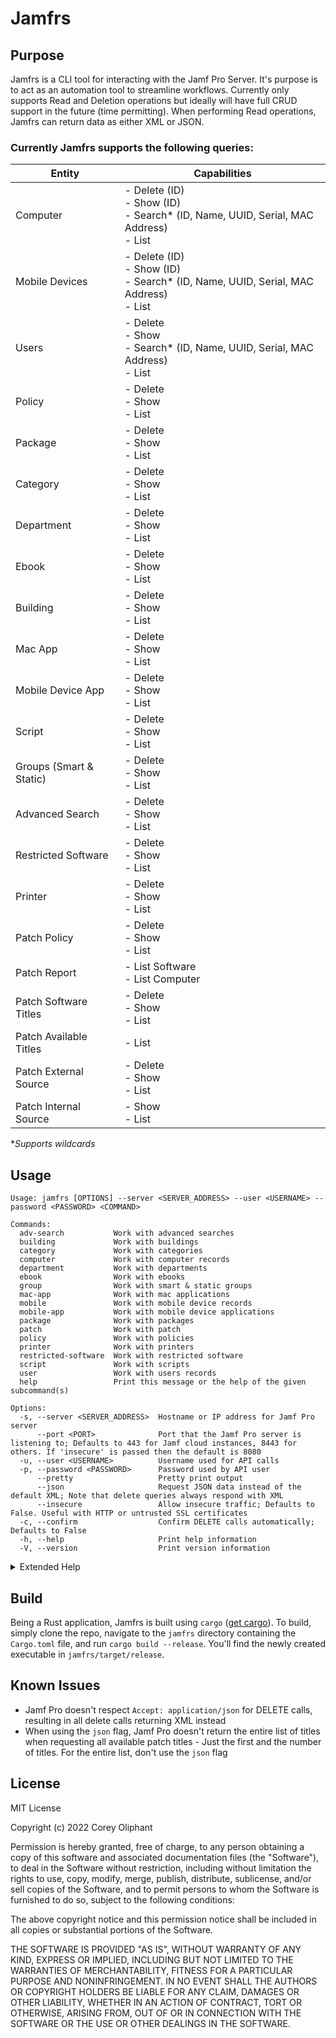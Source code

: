 # Jamfrs

## Purpose
Jamfrs is a CLI tool for interacting with the Jamf Pro Server. It's purpose is to act as an automation tool to streamline
workflows. Currently only supports Read and Deletion operations but ideally will have full CRUD support in the future (time
permitting). When performing Read operations, Jamfrs can return data as either XML or JSON.

### Currently Jamfrs supports the following queries:
| Entity                  | Capabilities                                                                                 |
|-------------------------|----------------------------------------------------------------------------------------------|
| Computer                | - Delete (ID)<br/>- Show (ID)<br/>- Search* (ID, Name, UUID, Serial, MAC Address)<br/>- List |
| Mobile Devices          | - Delete (ID)<br/>- Show (ID)<br/>- Search* (ID, Name, UUID, Serial, MAC Address)<br/>- List |
| Users                   | - Delete<br/>- Show<br/>- Search* (ID, Name, UUID, Serial, MAC Address)<br/>- List           |
| Policy                  | - Delete<br/>- Show<br/>- List                                                               |
| Package                 | - Delete<br/>- Show<br/>- List                                                               |
| Category                | - Delete<br/>- Show<br/>- List                                                               |
| Department              | - Delete<br/>- Show<br/>- List                                                               |
| Ebook                   | - Delete<br/>- Show<br/>- List                                                               |
| Building                | - Delete<br/>- Show<br/>- List                                                               |
| Mac App                 | - Delete<br/>- Show<br/>- List                                                               |
| Mobile Device App       | - Delete<br/>- Show<br/>- List                                                               |
| Script                  | - Delete<br/>- Show<br/>- List                                                               |
| Groups (Smart & Static) | - Delete<br/>- Show<br/>- List                                                               |
| Advanced Search         | - Delete<br/>- Show<br/>- List                                                               |
| Restricted Software     | - Delete<br/>- Show<br/>- List                                                               |
| Printer                 | - Delete<br/>- Show<br/>- List                                                               |
| Patch Policy            | - Delete<br/>- Show<br/>- List                                                               |
| Patch Report            | - List Software<br/>- List Computer                                                          |
| Patch Software Titles   | - Delete<br/>- Show<br/>- List                                                               |
| Patch Available Titles  | - List                                                                                       |
| Patch External Source   | - Delete<br/>- Show<br/>- List                                                               |
| Patch Internal Source   | - Show<br/>- List                                                                            |

**Supports wildcards*
 
## Usage
```
Usage: jamfrs [OPTIONS] --server <SERVER_ADDRESS> --user <USERNAME> --password <PASSWORD> <COMMAND>

Commands:
  adv-search           Work with advanced searches
  building             Work with buildings
  category             Work with categories
  computer             Work with computer records
  department           Work with departments
  ebook                Work with ebooks
  group                Work with smart & static groups
  mac-app              Work with mac applications
  mobile               Work with mobile device records
  mobile-app           Work with mobile device applications
  package              Work with packages
  patch                Work with patch
  policy               Work with policies
  printer              Work with printers
  restricted-software  Work with restricted software
  script               Work with scripts
  user                 Work with users records
  help                 Print this message or the help of the given subcommand(s)

Options:
  -s, --server <SERVER_ADDRESS>  Hostname or IP address for Jamf Pro server
      --port <PORT>              Port that the Jamf Pro server is listening to; Defaults to 443 for Jamf cloud instances, 8443 for others. If 'insecure' is passed then the default is 8080
  -u, --user <USERNAME>          Username used for API calls
  -p, --password <PASSWORD>      Password used by API user
      --pretty                   Pretty print output
      --json                     Request JSON data instead of the default XML; Note that delete queries always respond with XML
      --insecure                 Allow insecure traffic; Defaults to False. Useful with HTTP or untrusted SSL certificates
  -c, --confirm                  Confirm DELETE calls automatically; Defaults to False
  -h, --help                     Print help information
  -V, --version                  Print version information
  ```

<details><summary>Extended Help</summary>

##### Command: computer
```
Work with computer records

Usage: jamfrs --server <SERVER_ADDRESS> --user <USERNAME> --password <PASSWORD> computer <COMMAND>

Commands:
  delete  Delete an existing computer record
  show    Show an existing computer record
  search  Search for existing computer records by name, MAC address, username, etc; Accepts * wildcard Note: Wildcard searches must be wrapped in quotes or escaped to prevent shell expansion
  list    List all computers
  ```
##### Command: mobile
```
Work with mobile device records

Usage: jamfrs --server <SERVER_ADDRESS> --user <USERNAME> --password <PASSWORD> mobile <COMMAND>

Commands:
  delete  Delete an existing mobile device record
  show    Show an existing mobile device record
  search  Search for existing mobile device records by name, MAC address, username, etc. Accepts * wildcard
  list    List all mobile device records
```

##### Command: user
```
Work with users records

Usage: jamfrs --server <SERVER_ADDRESS> --user <USERNAME> --password <PASSWORD> user <COMMAND>

Commands:
  delete  Delete an existing user record
  show    Show an existing user record
  list    List all user records
```

##### Command: policy
```
Work with policies

Usage: jamfrs --server <SERVER_ADDRESS> --user <USERNAME> --password <PASSWORD> policy <COMMAND>

Commands:
  delete  Delete an existing policy record
  show    Show an existing policy record
  list    List all policy records
```

##### Command: package
```
Work with policies

Usage: jamfrs --server <SERVER_ADDRESS> --user <USERNAME> --password <PASSWORD> policy <COMMAND>

Commands:
  delete  Delete an existing policy record
  show    Show an existing policy record
  list    List all policy records
```

##### Command: category
```
Work with categories

Usage: jamfrs --server <SERVER_ADDRESS> --user <USERNAME> --password <PASSWORD> category <COMMAND>

Commands:
  delete  Delete an existing category record
  show    Show an existing category record
  list    List all category records
```

##### Command: department
```
Work with departments

Usage: jamfrs --server <SERVER_ADDRESS> --user <USERNAME> --password <PASSWORD> department <COMMAND>

Commands:
  delete  Delete an existing department record
  show    Show an existing department record
  list    List all department records
```

##### Command: ebook
```
Work with ebooks

Usage: jamfrs --server <SERVER_ADDRESS> --user <USERNAME> --password <PASSWORD> ebook <COMMAND>

Commands:
  delete  Delete an existing ebook record
  show    Show an existing ebook record
  list    List all ebook records
```

##### Command: building
```
Work with buildings

Usage: jamfrs --server <SERVER_ADDRESS> --user <USERNAME> --password <PASSWORD> building <COMMAND>

Commands:
  delete  Delete an existing buildings record
  show    Show an existing buildings record
  list    List all buildings records
```

##### Command: mac-app
```
Work with mac applications

Usage: jamfrs --server <SERVER_ADDRESS> --user <USERNAME> --password <PASSWORD> mac-app <COMMAND>

Commands:
  delete  Delete an existing mac application record
  show    Show an existing mac application record
  list    List all mac application records
```

##### Command: mobile-app
```
Work with mobile device applications

Usage: jamfrs --server <SERVER_ADDRESS> --user <USERNAME> --password <PASSWORD> mobile-app <COMMAND>

Commands:
  delete  Delete an existing mobile device application record
  show    Show an existing mobile device application record
  list    List all mobile device application records
```

##### Command: script
```
Work with scripts

Usage: jamfrs --server <SERVER_ADDRESS> --user <USERNAME> --password <PASSWORD> script <COMMAND>

Commands:
  delete  Delete an existing script
  show    Show an existing script
  list    List all script
```

##### Command: group
```
Work with smart & static groups

Usage: jamfrs --server <SERVER_ADDRESS> --user <USERNAME> --password <PASSWORD> group <COMMAND>

Commands:
  computer  Work with computer groups
  mobile    Work with mobile device groups
  user      Work with user groups
```

##### Group Subcommand: computer
```
Work with computer groups

Usage: jamfrs group computer <COMMAND>

Commands:
  delete  Delete an existing computer group
  show    Show an existing computer group
  list    List all computer groups
```

##### Group Subcommand: mobile
```
Work with mobile device groups

Usage: jamfrs group mobile <COMMAND>

Commands:
  delete  Delete an existing mobile device group
  show    Show an existing mobile device group
  list    List all mobile device groups
```

##### Group Subcommand: user
```
Work with user groups

Usage: jamfrs group user <COMMAND>

Commands:
  delete  Delete an existing user group
  show    Show an existing user group
  list    List all user groups
```

##### Command: adv-search
```
Work with advanced searches

Usage: jamfrs --server <SERVER_ADDRESS> --user <USERNAME> --password <PASSWORD> adv-search <COMMAND>

Commands:
  computer  Work with computer advanced searches
  mobile    Work with mobile device advanced searches
  user      Work with user advanced searches
```

##### Advanced Search Subcommand: computer
```
Work with computer advanced searches

Usage: jamfrs adv-search computer <COMMAND>

Commands:
  delete  Delete an existing computer advanced search
  show    Show an existing computer advanced search
  list    List all computer advanced searches
```

##### Advanced Search Subcommand: mobile
```
Work with mobile device advanced searches

Usage: jamfrs adv-search mobile <COMMAND>

Commands:
  delete  Delete an existing mobile device advanced search
  show    Show an existing mobile device advanced search
  list    List all mobile device advanced searches
```

##### Advanced Search Subcommand: user
```
Work with user advanced searches

Usage: jamfrs adv-search user <COMMAND>

Commands:
  delete  Delete an existing user advanced search
  show    Show an existing user advanced search
  list    List all user advanced searches
```

##### Command: restricted-software
```
Work with restricted software

Usage: jamfrs restricted-software <COMMAND>

Commands:
  delete  Delete an existing restricted software
  show    Show an existing restricted software
  list    List all restricted software
```

##### Command: printer
```
Work with printers

Usage: jamfrs printer <COMMAND>

Commands:
  delete  Delete an existing printer
  show    Show an existing printer
  list    List all printers
```

##### Command: patch
```
Work with patch

Usage: jamfrs patch <COMMAND>

Commands:
  policy            Work with patch policies
  report            Work with patch reports
  software-titles   Work with patch software titles
  available-titles  Work with patch available titles
  external-sources  Work with patch external sources
  internal-sources  Work with patch internal sources
```

##### Patch Subcommand: policy
```
Work with patch policies

Usage: jamfrs patch policy <COMMAND>

Commands:
  delete  Delete an existing patch policy
  show    Show an existing patch policy
  list    List all patch policies
```

##### Patch Subcommand: report
```
Work with patch reports

Usage: jamfrs patch report <COMMAND>

Commands:
  list-software  Display patch reports by software title id
  list-computer  Display computers for specific version
```

##### Patch Subcommand: software-titles
```
Work with patch software titles

Usage: jamfrs patch software-titles <COMMAND>

Commands:
  delete  Delete an existing patch software title
  show    Show an existing patch software title
  list    List all patch software titles
```

##### Patch Subcommand: available-titles
```
Work with patch available titles

Usage: jamfrs patch available-titles <COMMAND>

Commands:
  list  List all available titles from a given source (internal/external). NOTE: Due to a Jamf Pro bug, JSON requests will only get the first title -- Recommend requesting XML
```

##### Patch Subcommand: external-sources
```
Work with patch external sources

Usage: jamfrs patch external-sources <COMMAND>

Commands:
  delete  Delete an existing external patch source
  show    Show an existing external patch source
  list    List all external patch sources
```

##### Patch Subcommand: internal-sources
```
Work with patch internal sources

Usage: jamfrs patch internal-sources <COMMAND>

Commands:
  show  Show an existing internal patch source
  list  List all internal patch sources
```

</details>

## Build
Being a Rust application, Jamfrs is built using `cargo` ([get cargo](https://www.rust-lang.org/learn/get-started)). To build, simply clone the repo, navigate to
the `jamfrs` directory containing the `Cargo.toml` file, and run `cargo build --release`. You'll find the newly created executable in `jamfrs/target/release`. 

## Known Issues
- Jamf Pro doesn't respect `Accept: application/json` for DELETE calls, resulting in all delete calls returning XML instead
- When using the `json` flag, Jamf Pro doesn't return the entire list of titles when requesting all available patch titles - Just the first and the number of titles. For the entire list, don't use the `json` flag

## License
MIT License

Copyright (c) 2022 Corey Oliphant

Permission is hereby granted, free of charge, to any person obtaining a copy
of this software and associated documentation files (the "Software"), to deal
in the Software without restriction, including without limitation the rights
to use, copy, modify, merge, publish, distribute, sublicense, and/or sell
copies of the Software, and to permit persons to whom the Software is
furnished to do so, subject to the following conditions:

The above copyright notice and this permission notice shall be included in all
copies or substantial portions of the Software.

THE SOFTWARE IS PROVIDED "AS IS", WITHOUT WARRANTY OF ANY KIND, EXPRESS OR
IMPLIED, INCLUDING BUT NOT LIMITED TO THE WARRANTIES OF MERCHANTABILITY,
FITNESS FOR A PARTICULAR PURPOSE AND NONINFRINGEMENT. IN NO EVENT SHALL THE
AUTHORS OR COPYRIGHT HOLDERS BE LIABLE FOR ANY CLAIM, DAMAGES OR OTHER
LIABILITY, WHETHER IN AN ACTION OF CONTRACT, TORT OR OTHERWISE, ARISING FROM,
OUT OF OR IN CONNECTION WITH THE SOFTWARE OR THE USE OR OTHER DEALINGS IN THE
SOFTWARE.
